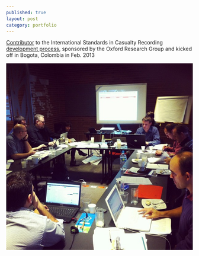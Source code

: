 ```yaml
---
published: true
layout: post
category: portfolio
---
```


[Contributor](/portfolio/casualty) to the International Standards in Casualty Recording [development process](http://www.oxfordresearchgroup.org.uk/publications/news/standards_process_first_meeting), sponsored by the Oxford Research Group and kicked off in Bogota, Colombia in Feb. 2013

<!--more-->

![Colombia](/images/colombia.jpg)
